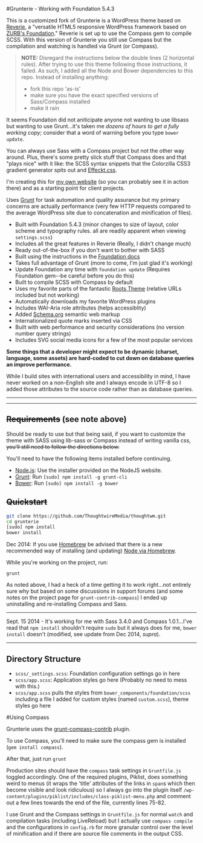 #Grunterie - Working with Foundation 5.4.3

This is a customized fork of Grunterie is a WordPress theme based on [Reverie](http://themefortress.com/reverie/), a "versatile HTML5 responsive WordPress framework based on [ZURB's Foundation](http://foundation.zurb.com/)." Reverie is set up to use the Compass gem to compile SCSS. With this version of Grunterie you still use Compass but the compilation and watching is handled via Grunt (or Compass).

> **NOTE:**
> Disregard the instructions below the double lines (2 horizontal rules).
> After trying to use this theme following those instructions, it failed.
> As such, I added all the Node and Bower dependencies to this repo.
> Instead of installing anything:
> - fork this repo 'as-is'
> - make sure you have the exact specified versions of Sass/Compass installed
> - make it rain

It seems Foundation did not aniticipate anyone not wanting to use libsass but wanting to use Grunt...it's taken me _dozens of hours to get a fully working copy_; consider that a word of warning before you type `bower update`.

You can always use Sass with a Compass project but not the other way around. Plus, there's some pretty slick stuff that Compass does and that "plays nice" with it like: the SCSS syntax snippets that the Colorzilla CSS3 gradient generator spits out and [Effeckt.css](http://h5bp.github.io/Effeckt.css/).

I'm creating this for [my own website](http://www.adaminfinitum.com/) (so you can probably see it in action there) and as a starting point for client projects.

Uses [Grunt](http://gruntjs.com/) for task automation and quality assurance but my primary concerns are actually performance (very few HTTP requests compared to the average WordPress site due to concatenation and minification of files).
 * Built with Foundation 5.4.3 (minor changes to size of layout, color scheme and typography rules. all are readily apparent when viewing `settings.scss`)
 * Includes all the great features in Reverie (Really, I didn't change much)
 * Ready out-of-the-box if you don't want to bother with SASS
 * Built using the instructions in the [Foundation docs](http://foundation.zurb.com/docs/sass.html)
 * Takes full advantage of Grunt (more to come, I'm just glad it's working)
 * Update Foundation any time with ```foundation update``` (Requires Foundation gem--be careful before you do this)
 * Built to compile SCSS with Compass by default
 * Uses my favorite parts of the fantastic [Roots Theme](http://roots.io/) (relative URLs included but not working)
 * Automatically downloads my favorite WordPress plugins
 * Includes WAI-Aria role attributes (helps accessiblity)
 * Added [Schema.org](http://schema.org/) semantic web markup
 * Internationalized quote marks inserted via CSS
 * Built with web performance and security considerations (no version number query strings)
 * Includes SVG social media icons for a few of the most popular services

**Some things that a developer might expect to be dynamic (charset, language, some assets) are hard-coded to cut down on database queries an improve performance.**

While I build sites with international users and accessibility in mind, I have never worked on a non-English site and I always encode in UTF-8 so I added those attributes to the source code rather than as database queries.

***
***

## ~~Requirements~~ (see note above)

Should be ready to use but that being said, if you want to customize the theme with SASS using lib-sass or Compass instead of writing vanilla css, ~~you'll still need to follow the directions below.~~

You'll need to have the following items installed before continuing.

  * [Node.js](http://nodejs.org): Use the installer provided on the NodeJS website.
  * [Grunt](http://gruntjs.com/): Run `[sudo] npm install -g grunt-cli`
  * [Bower](http://bower.io): Run `[sudo] npm install -g bower`

## ~~Quickstart~~

```bash
git clone https://github.com/ThoughtwireMedia/thoughtwm.git
cd grunterie
[sudo] npm install
bower install
```

Dec 2014: If you use [Homebrew](http://brew.sh) be advised that there is a new recommended way of installing (and updating) [Node via Homebrew](https://github.com/Homebrew/homebrew/pull/28075).

While you're working on the project, run:

`grunt`

As noted above, I had a heck of a time getting it to work right...not entirely sure why but based on some discussions in support forums (and some notes on the project page for `grunt-contrib-compass`) I ended up uninstalling and re-installing Compass and Sass.

***

Sept. 15 2014 - It's working for me with Sass 3.4.0 and Compass 1.0.1...I've read that `npm install` shouldn't require  `sudo` but it always does for me, `bower install` doesn't (modified, see update from Dec 2014, *supra*).

***

## Directory Structure

  * `scss/_settings.scss`: Foundation configuration settings go in here
  * `scss/app.scss`: Application styles go here (Probably no need to mess with this.)
  * `scss/app.scss` pulls the styles from `bower_components/foundation/scss` including a file I added for custom styles (named `custom.scss`), theme styles go here

#Using Compass

Grunterie uses the [grunt-compass-contrib](https://github.com/gruntjs/grunt-contrib-compass) plugin.

To use Compass, you'll need to make sure the compass gem is installed (```gem install compass```).

After that, just run `grunt`

Production sites should have the `compass` task settings in `Gruntfile.js` toggled accordingly. One of the required plugins, Piklist, does something weird to menus (it wraps the 'title' attributes of the links in `span`s which then become visible and look ridiculous) so I always go into the plugin itself `/wp-content/plugins/piklist/includes/class-piklist-menu.php` and comment out a few lines towards the end of the file, currently lines 75-82.

I use Grunt and the Compass settings in `Gruntfile.js` for normal `watch` and compilation tasks (including LiveReload) but I actually use `compass compile` and the configurations in `config.rb` for more granular control over the level of minification and if there are source file comments in the output CSS.
